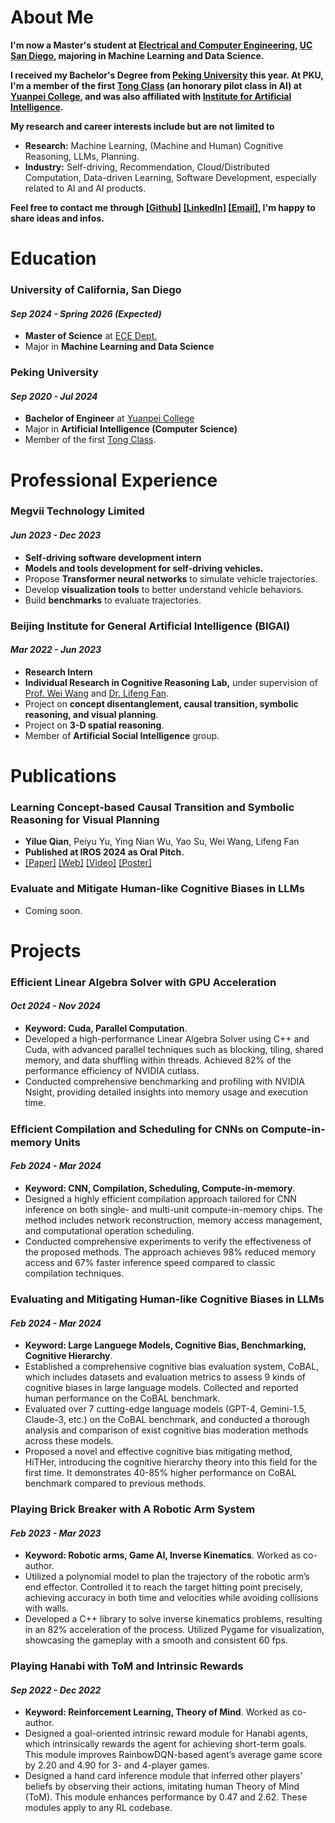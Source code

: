 # About Me

**I'm now a Master's student at [Electrical and Computer Engineering](https://ece.ucsd.edu/), [UC San Diego](https://ucsd.edu/), majoring in Machine Learning and Data Science.**

**I received my Bachelor's Degree from [Peking University](https://english.pku.edu.cn/) this year. At PKU, I'm a member of the first [Tong Class](https://tongclass.ac.cn/) (an honorary pilot class in AI) at [Yuanpei College](https://yuanpei.pku.edu.cn/), and was also affiliated with [Institute for Artificial Intelligence](https://www.ai.pku.edu.cn/).**

**My research and career interests include but are not limited to**

- **Research:** Machine Learning, (Machine and Human) Cognitive Reasoning, LLMs, Planning.
- **Industry:** Self-driving, Recommendation, Cloud/Distributed Computation, Data-driven Learning, Software Development, especially related to AI and AI products.

**Feel free to contact me through [[Github]](https://github.com/FQYQC)
[[LinkedIn]](https://www.linkedin.com/in/yilue-qian/)
[[Email]](mailto://qianyilue@outlook.com), I'm happy to share ideas and infos.**


# Education

### University of California, San Diego

#### *Sep 2024 - Spring 2026 (Expected)* 

- **Master of Science** at [ECE Dept.](https://ece.ucsd.edu/)
- Major in **Machine Learning and Data Science**


### Peking University

#### *Sep 2020 - Jul 2024*

- **Bachelor of Engineer** at [Yuanpei College](https://yuanpei.pku.edu.cn/)
- Major in **Artificial Intelligence (Computer Science)**
- Member of the first [Tong Class](https://tongclass.ac.cn/).

# Professional Experience

### Megvii Technology Limited

#### *Jun 2023 - Dec 2023*

- **Self-driving software development intern**
- **Models and tools development for self-driving vehicles.**
- Propose **Transformer neural networks** to simulate vehicle trajectories.
- Develop **visualization tools** to better understand vehicle behaviors.
- Build **benchmarks** to evaluate trajectories.

### Beijing Institute for General Artificial Intelligence (BIGAI)

#### *Mar 2022 - Jun 2023*

- **Research Intern**
- **Individual Research in Cognitive Reasoning Lab,** under supervision of [Prof. Wei Wang](https://cognn.com/) and [Dr. Lifeng Fan](https://lifengfan.github.io/).
- Project on **concept disentanglement, causal transition, symbolic reasoning, and visual planning**.
- Project on **3-D spatial reasoning**.
- Member of **Artificial Social Intelligence** group.

# Publications

### Learning Concept-based Causal Transition and Symbolic Reasoning for Visual Planning

- **Yilue Qian**, Peiyu Yu, Ying Nian Wu, Yao Su, Wei Wang, Lifeng Fan
- **Published at IROS 2024 as Oral Pitch.**
- [[Paper]](https://fqyqc.github.io/Portfolio/assets/publications/LearningCCTSRVP/paper.pdf)
[[Web]](https://fqyqc.github.io/ConTranPlan)
[[Video]](https://youtu.be/qWfZV8vI7Q0)
[[Poster]](https://fqyqc.github.io/Portfolio/assets/publications/LearningCCTSRVP/poster.pdf)

### Evaluate and Mitigate Human-like Cognitive Biases in LLMs

- Coming soon.

# Projects

### Efficient Linear Algebra Solver with GPU Acceleration

#### *Oct 2024 - Nov 2024*

- **Keyword: Cuda, Parallel Computation**.
- Developed a high-performance Linear Algebra Solver using C++ and Cuda, with advanced parallel techniques such as blocking, tiling, shared memory, and data shuffling within threads. Achieved 82% of the performance efficiency of NVIDIA cutlass.
- Conducted comprehensive benchmarking and profiling with NVIDIA Nsight, providing detailed insights into memory usage and execution time.

### Efﬁcient Compilation and Scheduling for CNNs on Compute-in-memory Units

#### *Feb 2024 - Mar 2024*

- **Keyword: CNN, Compilation, Scheduling, Compute-in-memory**.
- Designed a highly efficient compilation approach tailored for CNN inference on both single- and multi-unit compute-in-memory chips. The method includes network reconstruction, memory access management, and computational operation scheduling.
- Conducted comprehensive experiments to verify the effectiveness of the proposed methods. The approach achieves 98% reduced memory access and 67% faster inference speed compared to classic compilation techniques.

### Evaluating and Mitigating Human-like Cognitive Biases in LLMs

#### *Feb 2024 - Mar 2024*

- **Keyword: Large Languege Models, Cognitive Bias, Benchmarking, Cognitive Hierarchy**.
- Established a comprehensive cognitive bias evaluation system, CoBAL, which includes datasets and evaluation metrics to assess 9 kinds of cognitive biases in large language models. Collected and reported human performance on the CoBAL benchmark.
- Evaluated over 7 cutting-edge language models (GPT-4, Gemini-1.5, Claude-3, etc.) on the CoBAL benchmark, and conducted a thorough analysis and comparison of exist cognitive bias moderation methods across these models.
- Proposed a novel and effective cognitive bias mitigating method, HiTHer, introducing the cognitive hierarchy theory into this field for the first time. It demonstrates 40-85% higher performance on CoBAL benchmark compared to previous methods.

### Playing Brick Breaker with A Robotic Arm System

#### *Feb 2023 - Mar 2023*

- **Keyword: Robotic arms, Game AI, Inverse Kinematics**. Worked as co-author.
- Utilized a polynomial model to plan the trajectory of the robotic arm’s end effector. Controlled it to reach the target hitting point precisely, achieving accuracy in both time and velocities while avoiding collisions with walls.
- Developed a C++ library to solve inverse kinematics problems, resulting in an 82% acceleration of the process.
Utilized Pygame for visualization, showcasing the gameplay with a smooth and consistent 60 fps.

### Playing Hanabi with ToM and Intrinsic Rewards

#### *Sep 2022 - Dec 2022*

- **Keyword: Reinforcement Learning, Theory of Mind**. Worked as co-author.
- Designed a goal-oriented intrinsic reward module for Hanabi agents, which intrinsically rewards the agent for achieving short-term goals. This module improves RainbowDQN-based agent’s average game score by 2.20 and 4.90 for 3- and 4-player games.
- Designed a hand card inference module that inferred other players’ beliefs by observing their actions, imitating human Theory of Mind (ToM). This module enhances performance by 0.47 and 2.62. These modules apply to any RL codebase.